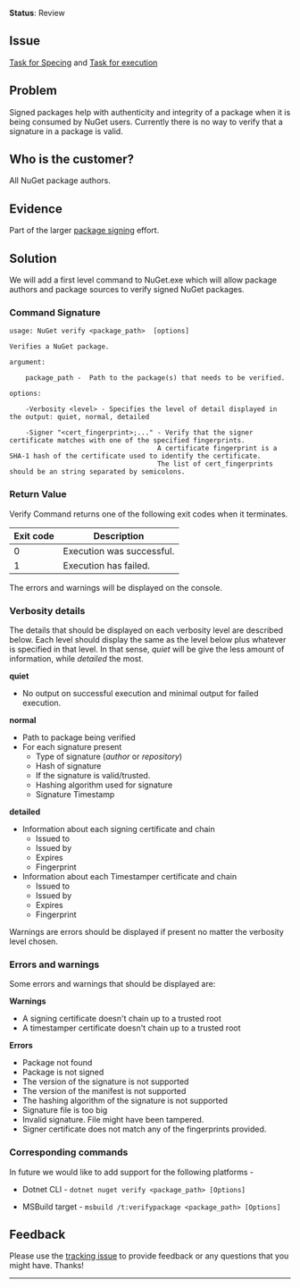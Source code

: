**Status**: Review

## Issue
[Task for Specing](https://github.com/nuget/home/issues/6005) and [Task for execution](https://github.com/nuget/home/issues/6006)

## Problem
Signed packages help with authenticity and integrity of a package when it is being consumed by NuGet users. Currently there is no way to verify that a signature in a package is valid. 

## Who is the customer?
All NuGet package authors.

## Evidence
Part of the larger [package signing](https://github.com/NuGet/Home/wiki/Author-Package-Signing) effort.

##  Solution
We will add a first level command to NuGet.exe which will allow package authors and package sources to verify signed NuGet packages.

### Command Signature 
```
usage: NuGet verify <package_path>  [options]

Verifies a NuGet package.

argument:

    package_path -  Path to the package(s) that needs to be verified.

options:

    -Verbosity <level> - Specifies the level of detail displayed in the output: quiet, normal, detailed

    -Signer "<cert_fingerprint>;..." - Verify that the signer certificate matches with one of the specified fingerprints.
                                     A certificate fingerprint is a SHA-1 hash of the certificate used to identify the certificate.
                                     The list of cert_fingerprints should be an string separated by semicolons.
```

### Return Value

Verify Command returns one of the following exit codes when it terminates.

| Exit code     | Description |
| ------------- | ------------- |
| 0  | Execution was successful.|
| 1  | Execution has failed. |

The errors and warnings will be displayed on the console.

### Verbosity details

The details that should be displayed on each verbosity level are described below. Each level should display the same as the level below plus whatever is specified in that level. In that sense, _quiet_ will be give the less amount of information, while _detailed_ the most.

**quiet**

* No output on successful execution and minimal output for failed execution.

**normal**

* Path to package being verified
* For each signature present
    * Type of signature (_author_ or _repository_)
    * Hash of signature
    * If the signature is valid/trusted.
    * Hashing algorithm used for signature
    * Signature Timestamp

**detailed**

* Information about each signing certificate and chain
    * Issued to
    * Issued by
    * Expires
    * Fingerprint
*  Information about each Timestamper certificate and chain
    * Issued to
    * Issued by
    * Expires
    * Fingerprint

Warnings are errors should be displayed if present no matter the verbosity level chosen.

### Errors and warnings

Some errors and warnings that should be displayed are:

**Warnings**

* A signing certificate doesn't chain up to a trusted root
* A timestamper certificate doesn't chain up to a trusted root

**Errors**

* Package not found
* Package is not signed
* The version of the signature is not supported
* The version of the manifest is not supported
* The hashing algorithm of the signature is not supported
* Signature file is too big
* Invalid signature. File might have been tampered.
* Signer certificate does not match any of the fingerprints provided.

### Corresponding commands

In future we would like to add support for the following platforms - 

* Dotnet CLI - `dotnet nuget verify <package_path> [Options]`

* MSBuild target - `msbuild /t:verifypackage <package_path> [Options]`

## Feedback
Please use the [tracking issue](https://github.com/NuGet/Home/issues/6005) to provide feedback or any questions that you might have. Thanks!
***